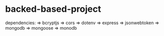 # backed-based-project

dependencies:
    => bcryptjs
    => cors
    => dotenv
    => express
    => jsonwebtoken
    => mongodb
    => mongoose
    => monodb

